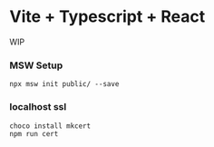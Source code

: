 # Vite + Typescript + React

WIP

### MSW Setup

```shell
npx msw init public/ --save
```

### localhost ssl

```shell
choco install mkcert
npm run cert
```
